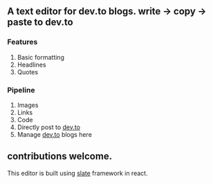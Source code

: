 ## A text editor for dev.to blogs. write -> copy -> paste to dev.to

### Features
1. Basic formatting
2. Headlines
3. Quotes

### Pipeline
1. Images
2. Links
3. Code
4. Directly post to [dev.to](http://dev.to)
5. Manage [dev.to](http://dev.to) blogs here

contributions welcome.
---

This editor is built using [slate](https://docs.slatejs.org) framework in react.